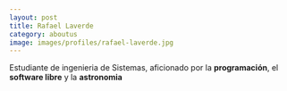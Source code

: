 ```yaml
---
layout: post
title: Rafael Laverde
category: aboutus
image: images/profiles/rafael-laverde.jpg
---
```


Estudiante de ingenieria de Sistemas, aficionado por la **programación**, el **software libre** y la **astronomia**
